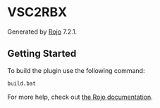 # VSC2RBX
Generated by [Rojo](https://github.com/rojo-rbx/rojo) 7.2.1.

## Getting Started
To build the plugin use the following command:
```bash
build.bat
```

For more help, check out [the Rojo documentation](https://rojo.space/docs).